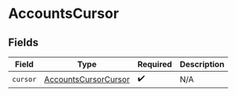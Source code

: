 # AccountsCursor


## Fields

| Field                                                               | Type                                                                | Required                                                            | Description                                                         |
| ------------------------------------------------------------------- | ------------------------------------------------------------------- | ------------------------------------------------------------------- | ------------------------------------------------------------------- |
| `cursor`                                                            | [AccountsCursorCursor](../../models/shared/accountscursorcursor.md) | :heavy_check_mark:                                                  | N/A                                                                 |
